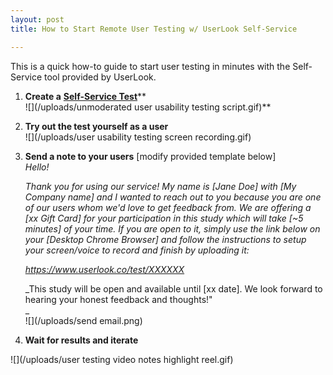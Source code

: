 ```yaml
---
layout: post
title: How to Start Remote User Testing w/ UserLook Self-Service

---
```

This is a quick how-to guide to start user testing in minutes with the Self-Service tool provided by UserLook.

1. **Create a** [**Self-Service Test**](https://userlook.co/dashboard/add?selfService=true)**  
   ![](/uploads/unmoderated user usability testing script.gif)**
2. **Try out the test yourself as a user**  
   ![](/uploads/user usability testing screen recording.gif)
3. **Send a note to your users** \[modify provided template below\]  
   _Hello!_

   _Thank you for using our service! My name is \[Jane Doe\] with \[My Company name\] and I wanted to reach out to you because you are one of our users whom we'd love to get feedback from. We are offering a \[xx Gift Card\] for your participation in this study which will take \[\~5 minutes\] of your time. If you are open to it, simply use the link below on your \[Desktop Chrome Browser\] and follow the instructions to setup your screen/voice to record and finish by uploading it:_

   _https://www.userlook.co/test/XXXXXX_

   _This study will be open and available until \[xx date\]. We look forward to hearing your honest feedback and thoughts!"  
   _  
   ![](/uploads/send email.png)
4. **Wait for results and iterate**

![](/uploads/user testing video notes highlight reel.gif)
